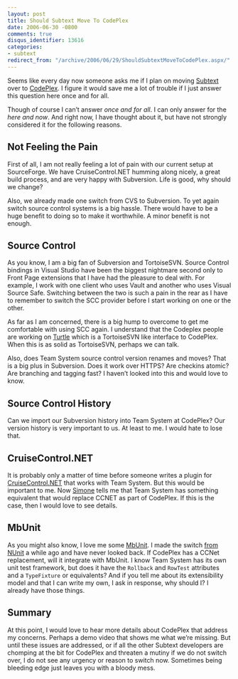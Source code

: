 ```yaml
---
layout: post
title: Should Subtext Move To CodePlex
date: 2006-06-30 -0800
comments: true
disqus_identifier: 13616
categories:
- subtext
redirect_from: "/archive/2006/06/29/ShouldSubtextMoveToCodePlex.aspx/"
---
```


Seems like every day now someone asks me if I plan on moving
[Subtext](http://subtextproject.com/ "Subtext") over to
[CodePlex](http://www.codeplex.com/ "CodePlex - Microsoft's Community Development Website").
I figure it would save me a lot of trouble if I just answer this
question here once and for all.

Though of course I can’t answer *once and for all*. I can only answer
for the *here and now*. And right now, I have thought about it, but have
not strongly considered it for the following reasons.

Not Feeling the Pain
--------------------

First of all, I am not really feeling a lot of pain with our current
setup at SourceForge. We have CruiseControl.NET humming along nicely, a
great build process, and are very happy with Subversion. Life is good,
why should we change?

Also, we already made one switch from CVS to Subversion. To yet again
switch source control systems is a big hassle. There would have to be a
huge benefit to doing so to make it worthwhile. A minor benefit is not
enough.

Source Control
--------------

As you know, I am a big fan of Subversion and TortoiseSVN. Source
Control bindings in Visual Studio have been the biggest nightmare second
only to Front Page extensions that I have had the pleasure to deal with.
For example, I work with one client who uses Vault and another who uses
Visual Source Safe. Switching between the two is such a pain in the rear
as I have to remember to switch the SCC provider before I start working
on one or the other.

As far as I am concerned, there is a big hump to overcome to get me
comfortable with using SCC again. I understand that the Codeplex people
are working on
[Turtle](http://www.codeplex.com/Wiki/View.aspx?ProjectName=Turtle "Turtle")
which is a TortoiseSVN like interface to CodePlex. When this is as solid
as TortoiseSVN, perhaps we can talk.

Also, does Team System source control version renames and moves? That is
a big plus in Subversion. Does it work over HTTPS? Are checkins atomic?
Are branching and tagging fast? I haven’t looked into this and would
love to know.

Source Control History
----------------------

Can we import our Subversion history into Team System at CodePlex? Our
version history is very important to us. At least to me. I would hate to
lose that.

CruiseControl.NET
-----------------

It is probably only a matter of time before someone writes a plugin for
[CruiseControl.NET](http://confluence.public.thoughtworks.org/display/CCNET/Welcome+to+CruiseControl.NET "Cruise Control.NET")
that works with Team System. But this would be important to me. Now
[Simone](http://blogs.ugidotnet.org/piyo/ "Simone") tells me that Team
System has something equivalent that would replace CCNET as part of
CodePlex. If this is the case, then I would love to see details.

MbUnit
------

As you might also know, I love me some
[MbUnit](http://mbunit.com/ "MbUnit"). I made the switch [from
NUnit](https://haacked.com/archive/2005/10/18/SwitchingToMbUnit.aspx "Switching to MbUnit")
a while ago and have never looked back. If CodePlex has a CCNet
replacement, will it integrate with MbUnit. I know Team System has its
own unit test framework, but does it have the `Rollback` and `RowTest`
attributes and a `TypeFixture` or equivalents? And if you tell me about
its extensibility model and that I can write my own, I ask in response,
why should I? I already have those things.

Summary
-------

At this point, I would love to hear more details about CodePlex that
address my concerns. Perhaps a demo video that shows me what we’re
missing. But until these issues are addressed, or if all the other
Subtext developers are chomping at the bit for CodePlex and threaten a
mutiny if we do not switch over, I do not see any urgency or reason to
switch now. Sometimes being bleeding edge just leaves you with a bloody
mess.

